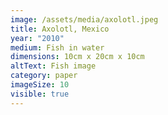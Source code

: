 ```yaml
---
image: /assets/media/axolotl.jpeg
title: Axolotl, Mexico
year: "2010"
medium: Fish in water
dimensions: 10cm x 20cm x 10cm
altText: Fish image
category: paper
imageSize: 10
visible: true
---
```

